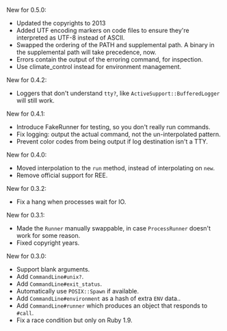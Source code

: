 New for 0.5.0:

* Updated the copyrights to 2013
* Added UTF encoding markers on code files to ensure they're interpreted as
  UTF-8 instead of ASCII.
* Swapped the ordering of the PATH and supplemental path. A binary in the
  supplemental path will take precedence, now.
* Errors contain the output of the erroring command, for inspection.
* Use climate_control instead for environment management.

New for 0.4.2:

* Loggers that don't understand `tty?`, like `ActiveSupport::BufferedLogger`
  will still work.

New for 0.4.1:

* Introduce FakeRunner for testing, so you don't really run commands.
* Fix logging: output the actual command, not the un-interpolated pattern.
* Prevent color codes from being output if log destination isn't a TTY.

New for 0.4.0:

* Moved interpolation to the `run` method, instead of interpolating on `new`.
* Remove official support for REE.

New for 0.3.2:

* Fix a hang when processes wait for IO.

New for 0.3.1:

* Made the `Runner` manually swappable, in case `ProcessRunner` doesn't work
  for some reason.
* Fixed copyright years.

New for 0.3.0:

* Support blank arguments.
* Add `CommandLine#unix?`.
* Add `CommandLine#exit_status`.
* Automatically use `POSIX::Spawn` if available.
* Add `CommandLine#environment` as a hash of extra `ENV` data..
* Add `CommandLine#runner` which produces an object that responds to `#call`.
* Fix a race condition but only on Ruby 1.9.

